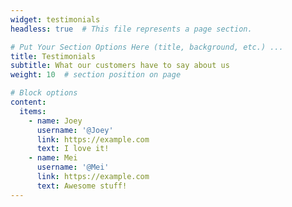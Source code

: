 ```yaml
---
widget: testimonials
headless: true  # This file represents a page section.

# Put Your Section Options Here (title, background, etc.) ...
title: Testimonials
subtitle: What our customers have to say about us
weight: 10  # section position on page

# Block options
content:
  items:
    - name: Joey
      username: '@Joey'
      link: https://example.com
      text: I love it!
    - name: Mei
      username: '@Mei'
      link: https://example.com
      text: Awesome stuff!
---
```

